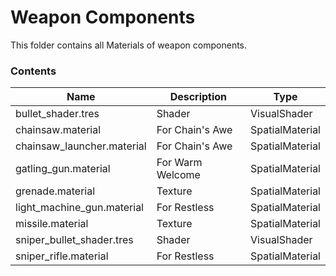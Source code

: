 # Weapon Components
This folder contains all Materials of weapon components.

### Contents
| Name | Description | Type |
|---|---|---|
| bullet_shader.tres | Shader | VisualShader |
| chainsaw.material | For Chain's Awe | SpatialMaterial |
| chainsaw_launcher.material | For Chain's Awe | SpatialMaterial |
| gatling_gun.material | For Warm Welcome | SpatialMaterial |
| grenade.material | Texture | SpatialMaterial |
| light_machine_gun.material | For Restless | SpatialMaterial |
| missile.material | Texture | SpatialMaterial |
| sniper_bullet_shader.tres | Shader | VisualShader |
| sniper_rifle.material | For Restless | SpatialMaterial |
